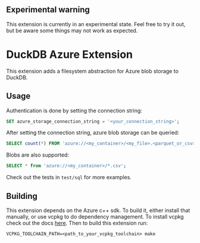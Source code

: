 ## Experimental warning
This extension is currently in an experimental state. Feel free to try it out, but be aware some things
may not work as expected.

# DuckDB Azure Extension
This extension adds a filesystem abstraction for Azure blob storage to DuckDB.

## Usage
Authentication is done by setting the connection string:

```SQL
SET azure_storage_connection_string = '<your_connection_string>';
```

After setting the connection string, azure blob storage can be queried:
```SQL
SELECT count(*) FROM 'azure://<my_container>/<my_file>.<parquet_or_csv>';
```

Blobs are also supported:
```SQL
SELECT * from 'azure://<my_container>/*.csv';
```

Check out the tests in `test/sql` for more examples.

## Building
This extension depends on the Azure c++ sdk. To build it, either install that manually, or use vcpkg
to do dependency management. To install vcpkg check out the docs [here](https://vcpkg.io/en/getting-started.html).
Then to build this extension run:

```shell
VCPKG_TOOLCHAIN_PATH=<path_to_your_vcpkg_toolchain> make
```